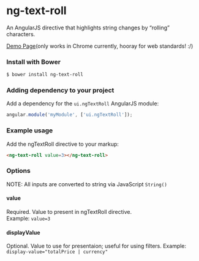 # ng-text-roll
An AngularJS directive that highlights string changes by “rolling” characters.

<a href="http://daveteply.github.io/ng-text-roll/dist">Demo Page</a>(only works in Chrome currently, hooray for web standards! :/)

### Install with Bower
```sh
$ bower install ng-text-roll
```

### Adding dependency to your project
Add a dependency for the `ui.ngTextRoll` AngularJS module:

```js
angular.module('myModule', ['ui.ngTextRoll']);
```

### Example usage
Add the ngTextRoll directive to your markup:
```html
<ng-text-roll value=3></ng-text-roll>
```

### Options
NOTE: All inputs are converted to string via JavaScript ``` String() ```
#### value
Required.  Value to present in ngTextRoll directive.  
Example: ```value=3 ```
#### displayValue
Optional.  Value to use for presentaion; useful for using filters.
Example: ``` display-value="totalPrice | currency" ```
